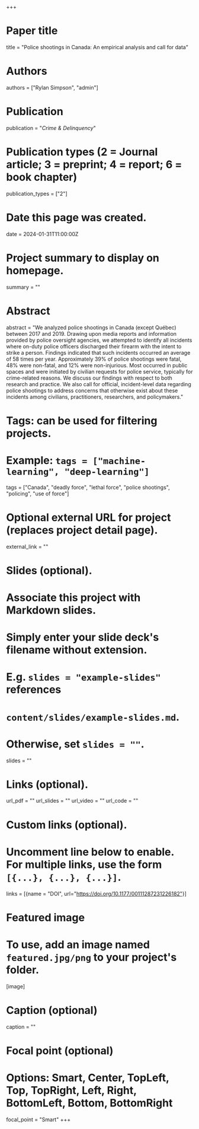+++
# Paper title
title = "Police shootings in Canada: An empirical analysis and call for data"

# Authors
authors = ["Rylan Simpson", "admin"]

# Publication
publication = "*Crime & Delinquency*"

# Publication types (2 = Journal article; 3 = preprint; 4 = report; 6 = book chapter)
publication_types = ["2"]

# Date this page was created.
date = 2024-01-31T11:00:00Z

# Project summary to display on homepage.
summary = ""

# Abstract
abstract = "We analyzed police shootings in Canada (except Québec) between 2017 and 2019. Drawing upon media reports and information provided by police oversight agencies, we attempted to identify all incidents where on-duty police officers discharged their firearm with the intent to strike a person. Findings indicated that such incidents occurred an average of 58 times per year. Approximately 39% of police shootings were fatal, 48% were non-fatal, and 12% were non-injurious. Most occurred in public spaces and were initiated by civilian requests for police service, typically for crime-related reasons. We discuss our findings with respect to both research and practice. We also call for official, incident-level data regarding police shootings to address concerns that otherwise exist about these incidents among civilians, practitioners, researchers, and policymakers."

# Tags: can be used for filtering projects.
# Example: `tags = ["machine-learning", "deep-learning"]`
tags = ["Canada", "deadly force", "lethal force", "police shootings", "policing", "use of force"]

# Optional external URL for project (replaces project detail page).
external_link = ""

# Slides (optional).
#   Associate this project with Markdown slides.
#   Simply enter your slide deck's filename without extension.
#   E.g. `slides = "example-slides"` references 
#   `content/slides/example-slides.md`.
#   Otherwise, set `slides = ""`.
slides = ""

# Links (optional).
url_pdf = ""
url_slides = ""
url_video = ""
url_code = ""

# Custom links (optional).
#   Uncomment line below to enable. For multiple links, use the form `[{...}, {...}, {...}]`.
links = [{name = "DOI", url="https://doi.org/10.1177/00111287231226182"}]

# Featured image
# To use, add an image named `featured.jpg/png` to your project's folder. 
[image]
  # Caption (optional)
  caption = ""
  
  # Focal point (optional)
  # Options: Smart, Center, TopLeft, Top, TopRight, Left, Right, BottomLeft, Bottom, BottomRight
  focal_point = "Smart"
+++

